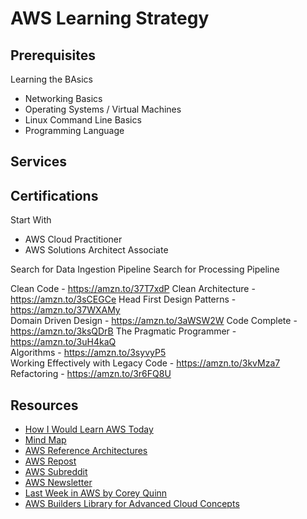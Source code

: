 # AWS Learning Strategy

## Prerequisites

Learning the BAsics

- Networking Basics
- Operating Systems / Virtual Machines
- Linux Command Line Basics
- Programming Language

## Services

## Certifications

Start With

- AWS Cloud Practitioner
- AWS Solutions Architect Associate


Search for Data Ingestion Pipeline
Search for Processing Pipeline

Clean Code - https://amzn.to/37T7xdP
Clean Architecture - https://amzn.to/3sCEGCe
Head First Design Patterns - https://amzn.to/37WXAMy    
Domain Driven Design - https://amzn.to/3aWSW2W
Code Complete - https://amzn.to/3ksQDrB
The Pragmatic Programmer - https://amzn.to/3uH4kaQ  
Algorithms - https://amzn.to/3syvyP5  
Working Effectively with Legacy Code - https://amzn.to/3kvMza7
Refactoring - https://amzn.to/3r6FQ8U


## Resources

- [How I Would Learn AWS Today](https://www.youtube.com/watch?v=LTH9m4HkeYY)
- [Mind Map](https://coggle.it/diagram/ZNyWdlpO0W45uyGP/t/star-fundamental-aws-concepts-star/e32b8f30645ef1e3ac58b95a70c8eeeff3d0f53796c601930f3752cae1f959e6)
- [AWS Reference Architectures](https://aws.amazon.com/architecture/reference-architecture-diagrams/?solutions-all.sort-by=item.additionalFields.sortDate&solutions-all.sort-order=desc&whitepapers-main.sort-by=item.additionalFields.sortDate&whitepapers-main.sort-order=desc&awsf.whitepapers-tech-category=*all&awsf.whitepapers-industries=*all)
- [AWS Repost](https://repost.aws/)
- [AWS Subreddit](https://www.reddit.com/r/aws/)
- [AWS Newsletter](https://dedicated-artist-7369.ck.page/5a7b4903ce)
- [Last Week in AWS by Corey Quinn](https://click.lastweekinaws.com/38uw62r0rgtkho4x8dotrh5655onn/z2hgh7u3rpzxqxtp/aHR0cHM6Ly9yZWYubGFzdHdlZWtpbmF3cy5jb20vN2I1Mjk3ZjMv)
- [AWS Builders Library for Advanced Cloud Concepts](https://aws.amazon.com/builders-library/?cards-body.sort-by=item.additionalFields.sortDate&cards-body.sort-order=desc&awsf.filter-content-category=*all&awsf.filter-content-type=*all&awsf.filter-content-level=*all)
